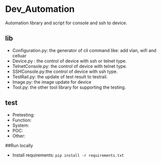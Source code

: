 # Dev_Automation
Automation library and script for console and ssh to device.

## lib 
- Configuration.py: the generator of cli command like: add vlan, wifi and celluar 
- Device.py : the control of device with ssh or telnet type.
- TelnetConsole.py: the control of device with telnet type.
- SSHConsole.py:the control of device with ssh type.
- TestRail.py: the update of test result to testrail.
- Image.py: the image update for device
- Tool.py: the other tool library for supporting the testing.


## test
- Pretesting:
- Function:
- System:
- POC:
- Other:


##Run locally
- Install requirements: `pip install -r requirements.txt`


